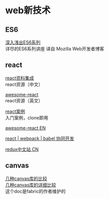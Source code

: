 # web新技术


## ES6
[深入浅出ES6系列](http://www.infoq.com/cn/es6-in-depth/)<br>
详尽的ES6系列讲座 译自 Mozilla Web开发者博客


## react
[react资料集成](https://github.com/ele828/react-native-guide)<br>
react资源（中文）

[awesome-react](https://github.com/enaqx/awesome-react)<br>
react资源（英文）

[react案例](https://github.com/zhangmengxue/React-Learning)<br>
入门案例，clone即用

[awesome-react EN](https://github.com/enaqx/awesome-react)


[react | webpack | babel 协同开发](http://rhadow.github.io/2015/04/02/webpack-workflow/)<br>

[redux中文站 CN](http://cn.redux.js.org/)


## canvas
[几种canvas库的比较](http://jo2.org/html5-canvas-libary-introduction/)<br>
[几种canvas库的详细比较](https://docs.google.com/spreadsheets/d/1JYEGMN2jJtmwyjB4DMw3uaYLVMkduf61suKpiOzo0hc/edit#gid=0)<br>
这个doc是fabric的作者维护的